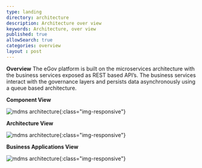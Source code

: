 ```yaml
---
type: landing
directory: architecture
description: Architecture over view
keywords: Architecture, over view
published: true
allowSearch: true
categories: overview
layout : post
---
```


<b>Overview</b>
The eGov platform is built on the microservices architecture with the business services exposed as REST based API’s. The business services interact with the governance layers and persists data asynchronously using a queue based architecture.

<b>Component View</b><br>

![mdms architecture](/images/componentview.png){:class="img-responsive"}


<b>Architecture View</b><br>

![mdms architecture](/images/architectureview.png){:class="img-responsive"}

<b>Business Applications View</b><br>

![mdms architecture](/images/businessapplicationsview.png){:class="img-responsive"}
